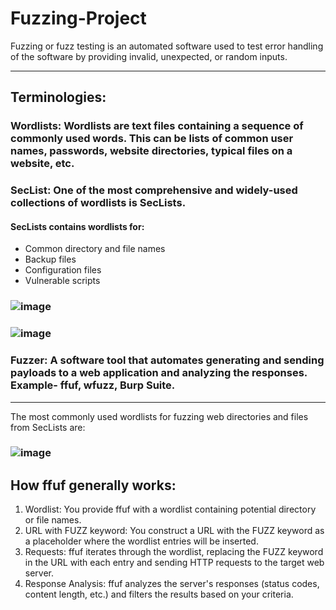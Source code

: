 # Fuzzing-Project
Fuzzing or fuzz testing is an automated software used to test error handling of the software by providing invalid, unexpected, or random inputs.

---

## Terminologies:
### Wordlists: Wordlists are text files containing a sequence of commonly used words. This can be lists of common user names, passwords, website directories, typical files on a website, etc.
### SecList: One of the most comprehensive and widely-used collections of wordlists is SecLists. 
#### SecLists contains wordlists for:
- Common directory and file names
- Backup files
- Configuration files
- Vulnerable scripts

### ![image](https://github.com/user-attachments/assets/4100ebb9-2ccc-4c8f-a9a0-7dfbd9a56156)
### ![image](https://github.com/user-attachments/assets/7de63969-e7cd-4878-8c44-61c3c053c6f3)


### Fuzzer: A software tool that automates generating and sending payloads to a web application and analyzing the responses. Example- ffuf, wfuzz, Burp Suite.
--- 

The most commonly used wordlists for fuzzing web directories and files from SecLists are:
### ![image](https://github.com/user-attachments/assets/0af59fda-3561-4bf7-b432-6d97ae74b04e)


## How ffuf generally works:
1. Wordlist: You provide ffuf with a wordlist containing potential directory or file names.
2. URL with FUZZ keyword: You construct a URL with the FUZZ keyword as a placeholder where the wordlist entries will be inserted.
3. Requests: ffuf iterates through the wordlist, replacing the FUZZ keyword in the URL with each entry and sending HTTP requests to the target web server.
4. Response Analysis: ffuf analyzes the server's responses (status codes, content length, etc.) and filters the results based on your criteria.




